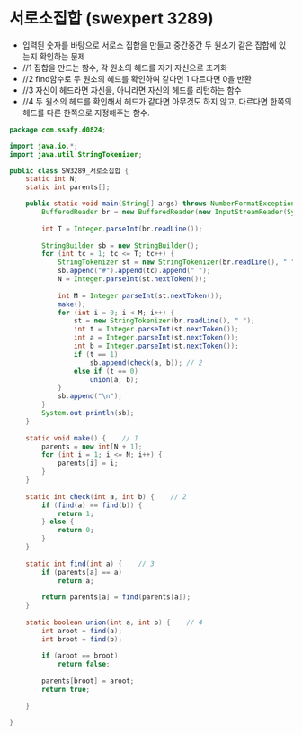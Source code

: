 # 서로소집합 (swexpert 3289)



- 입력된 숫자를 바탕으로 서로소 집합을 만들고 중간중간 두 원소가 같은 집합에 있는지 확인하는 문제
- //1 집합을 만드는 함수, 각 원소의 헤드를 자기 자신으로 초기화
- //2 find함수로 두 원소의 헤드를 확인하여 같다면 1 다르다면 0을 반환
- //3 자신이 헤드라면 자신을, 아니라면 자신의 헤드를 리턴하는 함수
- //4 두 원소의 헤드를 확인해서 헤드가 같다면 아무것도 하지 않고, 다르다면 한쪽의 헤드를 다른 한쪽으로 지정해주는 함수.



```java
package com.ssafy.d0824;

import java.io.*;
import java.util.StringTokenizer;

public class SW3289_서로소집합 {
	static int N;
	static int parents[];

	public static void main(String[] args) throws NumberFormatException, IOException {
		BufferedReader br = new BufferedReader(new InputStreamReader(System.in));
	
		int T = Integer.parseInt(br.readLine());
	
		StringBuilder sb = new StringBuilder();
		for (int tc = 1; tc <= T; tc++) {
			StringTokenizer st = new StringTokenizer(br.readLine(), " ");
			sb.append("#").append(tc).append(" ");
			N = Integer.parseInt(st.nextToken());
	
			int M = Integer.parseInt(st.nextToken());
			make();
			for (int i = 0; i < M; i++) {
				st = new StringTokenizer(br.readLine(), " ");
				int t = Integer.parseInt(st.nextToken());
				int a = Integer.parseInt(st.nextToken());
				int b = Integer.parseInt(st.nextToken());
				if (t == 1)	
					sb.append(check(a, b));	// 2
				else if (t == 0)
					union(a, b);
			}
			sb.append("\n");
		}
		System.out.println(sb);
	}
	
	static void make() {	// 1
		parents = new int[N + 1];
		for (int i = 1; i <= N; i++) {
			parents[i] = i;
		}
	}
	
	static int check(int a, int b) {	// 2
		if (find(a) == find(b)) {
			return 1;
		} else {
			return 0;
		}
	}
	
	static int find(int a) {	// 3
		if (parents[a] == a)
			return a;
	
		return parents[a] = find(parents[a]);
	}
	
	static boolean union(int a, int b) {	// 4
		int aroot = find(a);
		int broot = find(b);
	
		if (aroot == broot)
			return false;
	
		parents[broot] = aroot;
		return true;
	
	}

}
```

